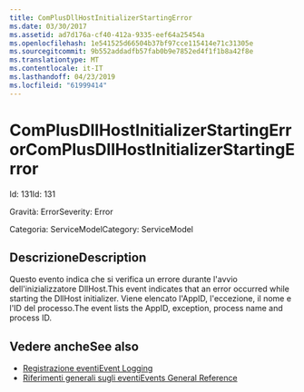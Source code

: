 ```yaml
---
title: ComPlusDllHostInitializerStartingError
ms.date: 03/30/2017
ms.assetid: ad7d176a-cf40-412a-9335-eef64a25454a
ms.openlocfilehash: 1e541525d66504b37bf97cce115414e71c31305e
ms.sourcegitcommit: 9b552addadfb57fab0b9e7852ed4f1f1b8a42f8e
ms.translationtype: MT
ms.contentlocale: it-IT
ms.lasthandoff: 04/23/2019
ms.locfileid: "61999414"
---
```

# <a name="complusdllhostinitializerstartingerror"></a><span data-ttu-id="a406c-102">ComPlusDllHostInitializerStartingError</span><span class="sxs-lookup"><span data-stu-id="a406c-102">ComPlusDllHostInitializerStartingError</span></span>
<span data-ttu-id="a406c-103">Id: 131</span><span class="sxs-lookup"><span data-stu-id="a406c-103">Id: 131</span></span>  
  
 <span data-ttu-id="a406c-104">Gravità: Error</span><span class="sxs-lookup"><span data-stu-id="a406c-104">Severity: Error</span></span>  
  
 <span data-ttu-id="a406c-105">Categoria: ServiceModel</span><span class="sxs-lookup"><span data-stu-id="a406c-105">Category: ServiceModel</span></span>  
  
## <a name="description"></a><span data-ttu-id="a406c-106">Descrizione</span><span class="sxs-lookup"><span data-stu-id="a406c-106">Description</span></span>  
 <span data-ttu-id="a406c-107">Questo evento indica che si verifica un errore durante l'avvio dell'inizializzatore DllHost.</span><span class="sxs-lookup"><span data-stu-id="a406c-107">This event indicates that an error occurred while starting the DllHost initializer.</span></span> <span data-ttu-id="a406c-108">Viene elencato l'AppID, l'eccezione, il nome e l'ID del processo.</span><span class="sxs-lookup"><span data-stu-id="a406c-108">The event lists the AppID, exception, process name and process ID.</span></span>  
  
## <a name="see-also"></a><span data-ttu-id="a406c-109">Vedere anche</span><span class="sxs-lookup"><span data-stu-id="a406c-109">See also</span></span>

- [<span data-ttu-id="a406c-110">Registrazione eventi</span><span class="sxs-lookup"><span data-stu-id="a406c-110">Event Logging</span></span>](../../../../../docs/framework/wcf/diagnostics/event-logging/index.md)
- [<span data-ttu-id="a406c-111">Riferimenti generali sugli eventi</span><span class="sxs-lookup"><span data-stu-id="a406c-111">Events General Reference</span></span>](../../../../../docs/framework/wcf/diagnostics/event-logging/events-general-reference.md)

